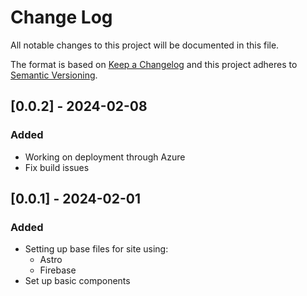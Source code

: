 # Change Log
All notable changes to this project will be documented in this file.
 
The format is based on [Keep a Changelog](http://keepachangelog.com/)
and this project adheres to [Semantic Versioning](http://semver.org/).

## [0.0.2] - 2024-02-08
### Added
- Working on deployment through Azure
- Fix build issues

## [0.0.1] - 2024-02-01
### Added
- Setting up base files for site using:
  - Astro
  - Firebase
- Set up basic components
